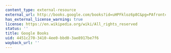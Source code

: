 ```yaml
---
content_type: external-resource
external_url: http://books.google.com/books?id=uHPFkloz6p8C&pg=PAfrontcover
has_external_license_warning: true
license: https://en.wikipedia.org/wiki/All_rights_reserved
status: ''
title: Google Books
uid: 4451c270-3410-4ee0-bbd0-3ae8917be7f6
wayback_url: ''
---
```

